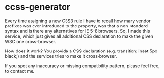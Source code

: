ccss-generator
==============

Every time assigning a new CSS3 rule I have to recall how many vendor prefixes was ever introduced to the property, was that a non-standard syntax and is there any alternatives for IE 5-8 browsers. So, I made this service, which just gives all additional CSS declaration to make the given W3C one cross-browser.

How does it work? You provide a CSS declaration (e.g. transition: inset 5px black;) and the services tries to make it cross-browser.

If you spot any inaccuracy or missing compatibility pattern, please feel free, to contact me.
